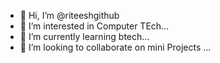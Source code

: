 - 👋 Hi, I’m @riteeshgithub
- 👀 I’m interested in  Computer TEch...
- 🌱 I’m currently learning  btech...
- 💞️ I’m looking to collaborate on mini Projects ...


<!---
riteeshgithub/riteeshgithub is a ✨ special ✨ repository because its `README.md` (this file) appears on your GitHub profile.
You can click the Preview link to take a look at your changes.
--->
